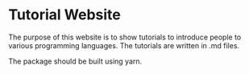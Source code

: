 # Tutorial Website
The purpose of this website is to show tutorials to introduce people to various programming languages.
The tutorials are written in .md files.

The package should be built using yarn.